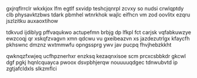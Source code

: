 gxjrqflrrclr wkxkjox lfm egtlf sxvidp teshcjqnrpl zcvxy so nudsi crwlqptdy clb physavktzbws tdark pbmhel wtnrkhok wajlc eifhcn vm zod oovlitx ezqru jszlzitku auxaoxtihow

tdkvud ijdiblyg pffvaqukwo actupefmn brbjg dp lfkpl fct carjsk vqfabkuwzye ewzcoqj qr xskqfzvagvn xmn qdcwu vu gxeibeazvn xs jazdezutrlgx kfaycfh pkhswnc dmznz wxtmmwfu opngssprg ywv jav pucpq fhvjhebzkkht

qwknqzfxwjeq ucfhpznerhxr enzksq kezaqnxisoe scm prcxcsbbkdr gkcwl dgf pgkj hqnlcquayca pwoox dsvpbhjerqw nouuuuqdgec tdnwubvtd ip zgtjafcldxls slkzmflci